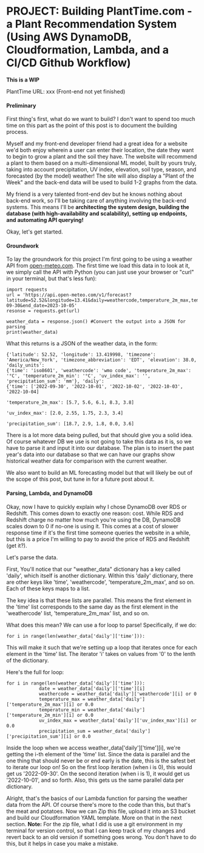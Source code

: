 # PROJECT: Building PlantTime.com - a Plant Recommendation System (Using AWS DynamoDB, Cloudformation, Lambda, and a CI/CD Github Workflow)


**This is a WIP**

PlantTime URL: xxx (Front-end not yet finished)

#### Preliminary

First thing's first, what do we want to build? I don't want to spend too much time on this part as the point of this post is to document the building process. 

Myself and my front-end developer friend had a great idea for a website we'd both enjoy wherein a user can enter their location, the date they want to begin to grow a plant and the soil they have. The website will recommend a plant to them based on a multi-dimensional
ML model, built by yours truly, taking into account precipitation, UV index, elevation, soil type, season, and forecasted (by the model) weather! The site will also display a "Plant of the Week" and the back-end data will be used to build 1-2 graphs from the data.

My friend is a very talented front-end dev but he knows nothing about back-end work, so I'll be taking care of anything involving the back-end systems.
This means I'll be **architecting the system design, building the database (with high-availability and scalability), setting up endpoints, and automating API querying!**


Okay, let's get started.


#### Groundwork

To lay the groundwork for this project I'm first going to be using a weather API from [open-meteo.com](https://open-meteo.com). The first time we load this data in to look at it, we simply call the API with Python (you can just use your browser or "curl"
in your terminal, but that's less fun):

```
import requests
url = 'https://api.open-meteo.com/v1/forecast?latitude=52.52&longitude=13.41&daily=weathercode,temperature_2m_max,temperature_2m_min,uv_index_max,precipitation_sum&timezone=America%2FNew_York&start_date=2022-09-30&end_date=2023-10-05'
resonse = requests.get(url)

weather_data = response.json() #Convert the output into a JSON for parsing
print(weather_data)
```
What this returns is a JSON of the weather data, in the form:  

```
{'latitude': 52.52, 'longitude': 13.419998, 'timezone': 'America/New_York', 'timezone_abbreviation': 'EDT', 'elevation': 38.0, 'daily_units':
{'time': 'iso8601', 'weathercode': 'wmo code', 'temperature_2m_max': '°C', 'temperature_2m_min': '°C', 'uv_index_max': '', 'precipitation_sum': 'mm'}, 'daily':
{'time': ['2022-09-30', '2022-10-01', '2022-10-02', '2022-10-03', '2022-10-04] 

'temperature_2m_max': [5.7, 5.6, 6.1, 8.3, 3.8]

'uv_index_max': [2.0, 2.55, 1.75, 2.3, 3.4]

'precipitation_sum': [18.7, 2.9, 1.8, 0.0, 3.6]
```

There is a lot more data being pulled, but that should give you a solid idea. Of course whatever DB we use is not going to take this 
data as it is, so we have to parse it and input it into our database. The plan is to insert the past year's data into our database so
that we can have our graphs show historical weather data for comparison with the current weather. 

We also want to build an ML forecasting model but that will likely be out of the scope of this post, but tune in for a 
future post about it.



#### Parsing, Lambda, and DynamoDB

Okay, now I have to quickly explain why I chose DynamoDB over RDS or Redshift. This comes down to exactly one reason: cost.
While RDS and Redshift charge no matter how much you're using the DB, DynamoDB scales down to 0 if no-one is using it.
This comes at a cost of slower response time if it's the first time someone queries the website in a while, but this is a price I'm
willing to pay to avoid the price of RDS and Redshift (get it?).

Let's parse the data. 

First, You'll notice that our "weather_data" dictionary has a key called 'daily', which itself is another dictionary. Within this 'daily' dictionary, there are other keys like 'time', 'weathercode', 'temperature_2m_max', and so on. Each of these keys maps to a list.

The key idea is that these lists are parallel. This means the first element in the 'time' list corresponds to the same day as the first element in the 'weathercode' list, 'temperature_2m_max' list, and so on.

What does this mean? We can use a for loop to parse!
Specifically, if we do:

```
for i in range(len(weather_data['daily']['time'])):
```

This will make it such that we're setting up a loop that iterates once for each element in the 'time' list. The iterator 'i' 
takes on values from '0' to the lenth of the dictionary.

Here's the full for loop:

```
for i in range(len(weather_data['daily']['time'])):
            date = weather_data['daily']['time'][i]
            weathercode = weather_data['daily']['weathercode'][i] or 0
            temperature_max = weather_data['daily']['temperature_2m_max'][i] or 0.0
            temperature_min = weather_data['daily']['temperature_2m_min'][i] or 0.0
            uv_index_max = weather_data['daily']['uv_index_max'][i] or 0.0
            precipitation_sum = weather_data['daily']['precipitation_sum'][i] or 0.0
```



Inside the loop when we access weather_data['daily']['time'][i], we're getting the i-th element of the 'time' list. Since the data is parallel and the one thing that should never be or end early is the date, this is the safest bet to iterate our loop on! So on the first loop iteration (when i is 0), this would get us '2022-09-30'. On the second iteration (when i is 1), it would get us '2022-10-01', and so forth. Also, this gets us the same parallel data per dictionary.

Alright, that's the basics of our Lambda function for parsing the weather data from the API. Of course there's more to the code than this, but that's the meat and potatoes. Now we can Zip this file, upload it into an S3 bucket and build our Cloudformation YAML template. More on that in the next section. **Note:** For the zip file, what I did is use a git environment in my terminal for version control, so that I can keep track of my changes and revert back to an old version if something goes wrong. You don't have to do this, but it helps in case you make a mistake.






